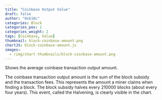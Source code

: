 ```yaml
---
title: "Coinbase Output Value"
draft: false
author: "0xb10c"
categories: Block
categories_pos: 1
categories_weight: 2
tags: [Coinbase, Value]
thumbnail: block-coinbase-amount.png
chartJS: block-coinbase-amount.js
images:
  - /img/chart-thumbnails/block-coinbase-amount.png
---
```


Shows the average coinbase transaction output amount.
<!--more-->

The coinbase transaction output amount is the sum of the block subsidy and the transaction fees.
This represents the amount a miner claims when finding a block.
The block subsidy halves every 210000 blocks (about every four years).
This event, called the Halvening, is clearly visible in the chart.  
